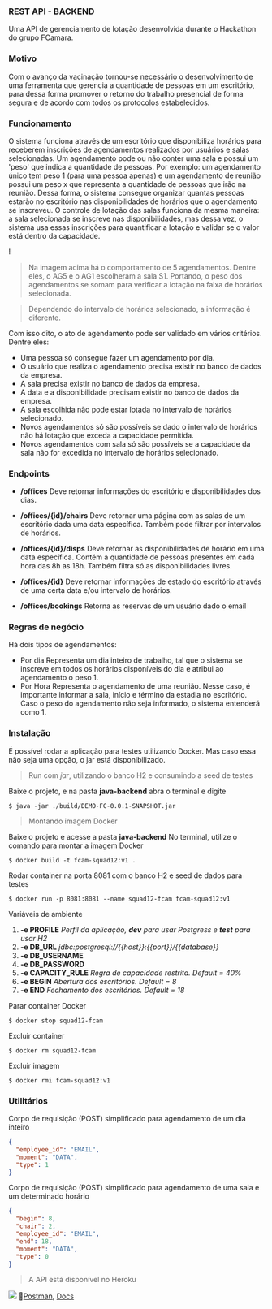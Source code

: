 ###  REST API - BACKEND
Uma API de gerenciamento de lotação desenvolvida durante o Hackathon do grupo FCamara.

### Motivo
Com o avanço da vacinação tornou-se necessário o desenvolvimento de uma ferramenta que gerencia a quantidade de pessoas em um escritório, para dessa forma promover o retorno do trabalho presencial de forma segura e de acordo com todos os protocolos estabelecidos.

### Funcionamento
O sistema funciona através de um escritório que disponibiliza horários para receberem inscrições de agendamentos realizados por usuários e salas selecionadas. Um agendamento pode ou não conter uma sala e possui um 'peso' que indica a quantidade de pessoas. Por exemplo: um agendamento único tem peso 1 (para uma pessoa apenas) e um agendamento de reunião possui um peso x que representa a quantidade de pessoas que irão na reunião. Dessa forma, o sistema consegue organizar quantas pessoas estarão no escritório nas disponibilidades de horários que o agendamento se inscreveu. O controle de lotação das salas funciona da mesma maneira: a sala selecionada se inscreve nas disponibilidades, mas dessa vez, o sistema usa essas inscrições para quantificar a lotação e validar se o valor está dentro da capacidade.

!

> Na imagem acima há o comportamento de 5 agendamentos. Dentre eles, o AG5 e o AG1 escolheram a sala S1.  Portando, o peso dos agendamentos se somam para verificar a lotação na faixa de horários selecionada.

> Dependendo do intervalo de horários selecionado, a informação é diferente.


Com isso dito, o ato de agendamento pode ser validado em vários critérios. Dentre eles:
* Uma pessoa só consegue fazer um agendamento por dia.
* O usuário que realiza o agendamento precisa existir no banco de dados da empresa.
* A sala precisa existir no banco de dados da empresa.
* A data e a disponibilidade precisam existir no banco de dados da empresa.
* A sala escolhida não pode estar lotada no intervalo de horários selecionado.
* Novos agendamentos só são possíveis se dado o intervalo de horários não há lotação que exceda a capacidade permitida. 
* Novos agendamentos com sala só são possíveis se a capacidade da sala não for excedida no intervalo de horários selecionado.

### Endpoints
* **/offices**
Deve retornar informações do escritório e disponibilidades dos dias.

* **/offices/{id}/chairs**
Deve retornar uma página com as salas de um escritório dada uma data específica. Também pode filtrar por intervalos de horários.

* **/offices/{id}/disps**
Deve retornar as disponibilidades de horário em uma data específica. Contém a quantidade de pessoas presentes em cada hora das 8h as 18h. Também filtra só as disponibilidades livres.

* **/offices/{id}**
Deve retornar informações de estado do escritório através de uma certa data e/ou intervalo de horários.

* **/offices/bookings**
Retorna as reservas de um usuário dado o email

### Regras de negócio
Há dois tipos de agendamentos: 
* Por dia
Representa um dia inteiro de trabalho, tal que o sistema se inscreve em todos os horários disponíveis do dia e atribui ao agendamento o peso 1.
* Por Hora
Representa o agendamento de uma reunião. Nesse caso, é importante informar a sala, início e término da estadia no escritório. Caso o peso do agendamento não seja informado, o sistema entenderá como 1.

### Instalação
É possível rodar a aplicação para testes utilizando Docker. Mas caso essa não seja uma opção, o jar está disponibilizado. 
>Run com *jar*, utilizando o banco H2 e consumindo a seed de testes

Baixe o projeto, e na pasta **java-backend** abra o terminal e digite 
```
$ java -jar ./build/DEMO-FC-0.0.1-SNAPSHOT.jar
```
>Montando imagem Docker

Baixe o projeto e acesse a pasta **java-backend**
No terminal, utilize o comando para montar a imagem Docker
```
$ docker build -t fcam-squad12:v1 .
```
Rodar container na porta 8081 com o banco H2 e seed de dados para testes
```
$ docker run -p 8081:8081 --name squad12-fcam fcam-squad12:v1
```
Variáveis de ambiente
1. **-e PROFILE**
_Perfil da aplicação, **dev** para usar Postgress e **test** para usar H2_
2. **-e DB_URL**
_jdbc:postgresql://{{host}}:{{port}}/{{database}}_
3. **-e DB_USERNAME**
4. **-e DB_PASSWORD**
5. **-e CAPACITY_RULE**
_Regra de capacidade restrita. Default = 40%_
6. **-e BEGIN**
_Abertura dos escritórios. Default = 8_
7. **-e END**
_Fechamento dos escritórios. Default = 18_

Parar container Docker
```
$ docker stop squad12-fcam
```
Excluir container
```
$ docker rm squad12-fcam
```
Excluir imagem
```
$ docker rmi fcam-squad12:v1
```

### Utilitários
Corpo de requisição (POST) simplificado para agendamento de um dia inteiro
~~~json
{
  "employee_id": "EMAIL",
  "moment": "DATA",
  "type": 1
}
~~~
Corpo de requisição (POST) simplificado para agendamento de uma sala e um determinado horário
~~~json
{
  "begin": 8,
  "chair": 2,
  "employee_id": "EMAIL",
  "end": 18,
  "moment": "DATA",
  "type": 0
}
~~~

> A API está disponível no Heroku
>
[![](https://img.shields.io/badge/FCBooking-SNAPSHOT-9370DB?logo=heroku&labelColor=9370DB&color=gray&style=for-the-badge)](http://fcam-booking.herokuapp.com/swagger-ui.html#/) 
🚀[Postman](), [Docs]()
